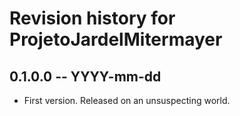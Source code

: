 # Revision history for ProjetoJardelMitermayer

## 0.1.0.0 -- YYYY-mm-dd

* First version. Released on an unsuspecting world.

